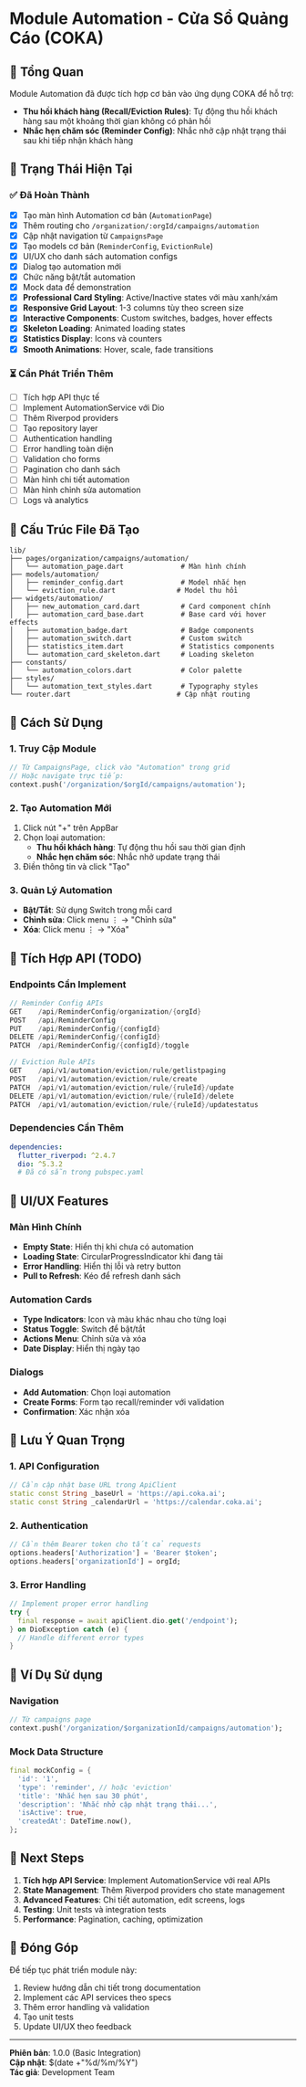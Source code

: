 # Module Automation - Cửa Sổ Quảng Cáo (COKA)

## 🎯 Tổng Quan

Module Automation đã được tích hợp cơ bản vào ứng dụng COKA để hỗ trợ:

- **Thu hồi khách hàng (Recall/Eviction Rules)**: Tự động thu hồi khách hàng sau một khoảng thời gian không có phản hồi
- **Nhắc hẹn chăm sóc (Reminder Config)**: Nhắc nhở cập nhật trạng thái sau khi tiếp nhận khách hàng

## 🚀 Trạng Thái Hiện Tại

### ✅ Đã Hoàn Thành
- [x] Tạo màn hình Automation cơ bản (`AutomationPage`)
- [x] Thêm routing cho `/organization/:orgId/campaigns/automation`
- [x] Cập nhật navigation từ `CampaignsPage`
- [x] Tạo models cơ bản (`ReminderConfig`, `EvictionRule`)
- [x] UI/UX cho danh sách automation configs
- [x] Dialog tạo automation mới
- [x] Chức năng bật/tắt automation
- [x] Mock data để demonstration
- [x] **Professional Card Styling**: Active/Inactive states với màu xanh/xám
- [x] **Responsive Grid Layout**: 1-3 columns tùy theo screen size
- [x] **Interactive Components**: Custom switches, badges, hover effects
- [x] **Skeleton Loading**: Animated loading states
- [x] **Statistics Display**: Icons và counters
- [x] **Smooth Animations**: Hover, scale, fade transitions

### ⏳ Cần Phát Triển Thêm
- [ ] Tích hợp API thực tế
- [ ] Implement AutomationService với Dio
- [ ] Thêm Riverpod providers
- [ ] Tạo repository layer
- [ ] Authentication handling
- [ ] Error handling toàn diện
- [ ] Validation cho forms
- [ ] Pagination cho danh sách
- [ ] Màn hình chi tiết automation
- [ ] Màn hình chỉnh sửa automation
- [ ] Logs và analytics

## 📁 Cấu Trúc File Đã Tạo

```
lib/
├── pages/organization/campaigns/automation/
│   └── automation_page.dart              # Màn hình chính
├── models/automation/
│   ├── reminder_config.dart              # Model nhắc hẹn
│   └── eviction_rule.dart               # Model thu hồi
├── widgets/automation/
│   ├── new_automation_card.dart          # Card component chính
│   ├── automation_card_base.dart         # Base card với hover effects
│   ├── automation_badge.dart             # Badge components
│   ├── automation_switch.dart            # Custom switch
│   ├── statistics_item.dart              # Statistics components
│   └── automation_card_skeleton.dart     # Loading skeleton
├── constants/
│   └── automation_colors.dart            # Color palette
├── styles/
│   └── automation_text_styles.dart       # Typography styles
└── router.dart                          # Cập nhật routing
```

## 🔧 Cách Sử Dụng

### 1. Truy Cập Module
```dart
// Từ CampaignsPage, click vào "Automation" trong grid
// Hoặc navigate trực tiếp:
context.push('/organization/$orgId/campaigns/automation');
```

### 2. Tạo Automation Mới
1. Click nút "+" trên AppBar
2. Chọn loại automation:
   - **Thu hồi khách hàng**: Tự động thu hồi sau thời gian định
   - **Nhắc hẹn chăm sóc**: Nhắc nhở update trạng thái
3. Điền thông tin và click "Tạo"

### 3. Quản Lý Automation
- **Bật/Tắt**: Sử dụng Switch trong mỗi card
- **Chỉnh sửa**: Click menu ⋮ → "Chỉnh sửa"
- **Xóa**: Click menu ⋮ → "Xóa"

## 🔌 Tích Hợp API (TODO)

### Endpoints Cần Implement

```dart
// Reminder Config APIs
GET    /api/ReminderConfig/organization/{orgId}
POST   /api/ReminderConfig
PUT    /api/ReminderConfig/{configId}
DELETE /api/ReminderConfig/{configId}
PATCH  /api/ReminderConfig/{configId}/toggle

// Eviction Rule APIs  
GET    /api/v1/automation/eviction/rule/getlistpaging
POST   /api/v1/automation/eviction/rule/create
PATCH  /api/v1/automation/eviction/rule/{ruleId}/update
DELETE /api/v1/automation/eviction/rule/{ruleId}/delete
PATCH  /api/v1/automation/eviction/rule/{ruleId}/updatestatus
```

### Dependencies Cần Thêm

```yaml
dependencies:
  flutter_riverpod: ^2.4.7
  dio: ^5.3.2
  # Đã có sẵn trong pubspec.yaml
```

## 🎨 UI/UX Features

### Màn Hình Chính
- **Empty State**: Hiển thị khi chưa có automation
- **Loading State**: CircularProgressIndicator khi đang tải
- **Error Handling**: Hiển thị lỗi và retry button
- **Pull to Refresh**: Kéo để refresh danh sách

### Automation Cards
- **Type Indicators**: Icon và màu khác nhau cho từng loại
- **Status Toggle**: Switch để bật/tắt
- **Actions Menu**: Chỉnh sửa và xóa
- **Date Display**: Hiển thị ngày tạo

### Dialogs
- **Add Automation**: Chọn loại automation
- **Create Forms**: Form tạo recall/reminder với validation
- **Confirmation**: Xác nhận xóa

## 🚨 Lưu Ý Quan Trọng

### 1. API Configuration
```dart
// Cần cập nhật base URL trong ApiClient
static const String _baseUrl = 'https://api.coka.ai';
static const String _calendarUrl = 'https://calendar.coka.ai';
```

### 2. Authentication
```dart
// Cần thêm Bearer token cho tất cả requests
options.headers['Authorization'] = 'Bearer $token';
options.headers['organizationId'] = orgId;
```

### 3. Error Handling
```dart
// Implement proper error handling
try {
  final response = await apiClient.dio.get('/endpoint');
} on DioException catch (e) {
  // Handle different error types
}
```

## 📝 Ví Dụ Sử dụng

### Navigation
```dart
// Từ campaigns page
context.push('/organization/$organizationId/campaigns/automation');
```

### Mock Data Structure
```dart
final mockConfig = {
  'id': '1',
  'type': 'reminder', // hoặc 'eviction'
  'title': 'Nhắc hẹn sau 30 phút',
  'description': 'Nhắc nhở cập nhật trạng thái...',
  'isActive': true,
  'createdAt': DateTime.now(),
};
```

## 🔄 Next Steps

1. **Tích hợp API Service**: Implement AutomationService với real APIs
2. **State Management**: Thêm Riverpod providers cho state management
3. **Advanced Features**: Chi tiết automation, edit screens, logs
4. **Testing**: Unit tests và integration tests
5. **Performance**: Pagination, caching, optimization

## 🤝 Đóng Góp

Để tiếp tục phát triển module này:

1. Review hướng dẫn chi tiết trong documentation
2. Implement các API services theo specs
3. Thêm error handling và validation
4. Tạo unit tests
5. Update UI/UX theo feedback

---

**Phiên bản**: 1.0.0 (Basic Integration)  
**Cập nhật**: $(date +"%d/%m/%Y")  
**Tác giả**: Development Team 